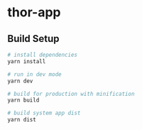 # thor-app

## Build Setup

``` bash
# install dependencies
yarn install

# run in dev mode
yarn dev

# build for production with minification
yarn build

# build system app dist
yarn dist
```
